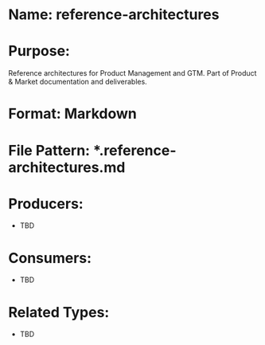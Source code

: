 # Name: reference-architectures

# Purpose:
Reference architectures for Product Management and GTM. Part of Product & Market documentation and deliverables.

# Format: Markdown

# File Pattern: *.reference-architectures.md

# Producers:
- TBD

# Consumers:
- TBD

# Related Types:
- TBD
